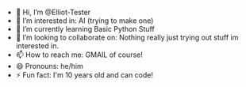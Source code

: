 - 👋 Hi, I’m @Elliot-Tester
- 👀 I’m interested in: AI (trying to make one) 
- 🌱 I’m currently learning Basic Python Stuff
- 💞️ I’m looking to collaborate on: Nothing really just trying out stuff im interested in.
- 📫 How to reach me: GMAIL of course!
- 😄 Pronouns: he/him
- ⚡ Fun fact: I'm 10 years old and can code!

<!---
Elliot-Tester/Elliot-Tester is a ✨ special ✨ repository because its `README.md` (this file) appears on your GitHub profile.
You can click the Preview link to take a look at your changes.
--->
